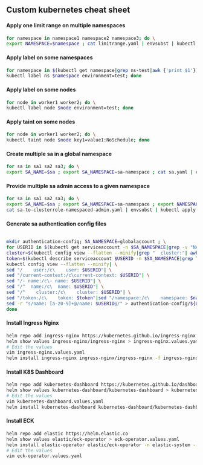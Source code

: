 ## Custom kubernetes cheat sheet

#### Apply one limit range on multiple namespaces
```bash
for namespace in namespace1 namespace2 namespace3; do \
export NAMESPACE=$namespace ; cat limitrange.yaml | envsubst | kubectl apply -f -; done
```

#### Apply label on some namespaces
```bash
for namespace in $(kubectl get namespace|grep ns-test|awk {'print $1'}); do \
kubectl label ns $namespace environment=test; done
```

#### Apply label on some nodes
```bash
for node in worker1 worker2; do \
kubectl label node $node environment=test; done
```

#### Apply taint on some nodes
```bash
for node in worker1 worker2; do \
kubectl taint node $node key1=value1:NoSchedule; done
```

#### Create multiple sa in a global namespace
```bash
for sa in sa1 sa2 sa3; do \
export SA_NAME=$sa ; export SA_NAMESPACE=sa-namespace ; cat sa.yaml | envsubst | kubectl apply -f -; done
```

#### Provide multiple sa admin access to a given namespace
```bash
for sa in sa1 sa2 sa3; do \
export SA_NAME=$sa ; export SA_NAMESPACE=sa-namespace ; export NAMESPACE=app-namespace ; \
cat sa-to-clusterrole-namespaced-admin.yaml | envsubst | kubectl apply -f -; done
```

#### Generate sa authentication config files
```bash

mkdir authentication-config; SA_NAMESPACE=globalaccount ; \
for USERID in $(kubectl get serviceaccount -n $SA_NAMESPACE|grep -v "NAME\|default"|awk {'print $1'}); do \
cluster=$(kubectl config view --flatten --minify|grep "  cluster:"| awk -F: {'print $2'}|sed "s/ //g"); \
token=$(kubectl describe serviceaccount $USERID -n $SA_NAMESPACE|grep Tokens|awk {'print $2'}|awk {'print "kubectl get secret "$1" -n $SA_NAMESPACE -o \"jsonpath={.data.token}\" | base64 -d"'}|bash); \
kubectl config view --flatten --minify| \
sed "/    user:/c\    user: $USERID"| \
sed "/current-context:/c\current-context: $USERID"| \
sed "/- name:/c\- name: $USERID"| \
sed "/^  name:/c\  name: $USERID"| \
sed "/^    cluster:/c\    cluster: $USERID"| \
sed "/token:/c\    token: $token"|sed "/namespace:/c\    namespace: $namespace"| \
sed -r "s/name: [a-z0-9]+@/name: $USERID@/" > authentication-config/${USERID}-authentication-config.yaml; \
done
```

#### Install Ingress Nginx
```bash
helm repo add ingress-nginx https://kubernetes.github.io/ingress-nginx
helm show values ingress-nginx/ingress-nginx > ingress-nginx.values.yaml
# Edit the values
vim ingress-nginx.values.yaml
helm install ingress-nginx ingress-nginx/ingress-nginx -f ingress-nginx.values.yaml -n ingress-nginx --create-namespace
```

#### Install K8S Dashboard
```bash
helm repo add kubernetes-dashboard https://kubernetes.github.io/dashboard/
helm show values kubernetes-dashboard/kubernetes-dashboard > kubernetes-dashboard.values.yaml
# Edit the values
vim kubernetes-dashboard.values.yaml
helm install kubernetes-dashboard kubernetes-dashboard/kubernetes-dashboard -f kubernetes-dashboard.values.yaml -n kubernetes-dashboard --create-namespace
```

#### Install ECK
```bash
helm repo add elastic https://helm.elastic.co
helm show values elastic/eck-operator > eck-operator.values.yaml
helm install elastic-operator elastic/eck-operator -n elastic-system --create-namespace
# Edit the values
vim eck-operator.values.yaml
```
